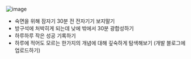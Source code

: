 ![image](https://i.pinimg.com/originals/d1/42/d8/d142d89bfa82d392ecac4455354fce32.jpg)

- 숙면을 위해 잠자기 30분 전 전자기기 보지말기
- 방구석에 처박히게 되는데 낮에 밖에서 30분 광합성하기
- 하루하루 작은 성공 기록하기
- 하루에 적어도 모르는 한가지의 개념에 대해 깊숙하게 탐색해보기 (개발 블로그에 업로드하기)
